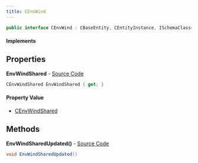 ```yaml
---
title: CEnvWind
---
```


```csharp
public interface CEnvWind : CBaseEntity, CEntityInstance, ISchemaClass<CEntityInstance>, ISchemaClass<CBaseEntity>, ISchemaClass<CEnvWind>, ISchemaField, ISchemaClass, INativeHandle
```

#### Implements

## Properties

**EnvWindShared** - [Source Code](https://github.com/swiftly-solution/swiftlys2/blob/master/managed/src/SwiftlyS2.Generated/Schemas/Interfaces/CEnvWind.cs#L16)

```csharp
CEnvWindShared EnvWindShared { get; }
```

#### Property Value

- [CEnvWindShared](/docs/api/shared/schemadefinitions/cenvwindshared)

## Methods

**EnvWindSharedUpdated()** - [Source Code](https://github.com/swiftly-solution/swiftlys2/blob/master/managed/src/SwiftlyS2.Generated/Schemas/Interfaces/CEnvWind.cs#L18)

```csharp
void EnvWindSharedUpdated()
```

